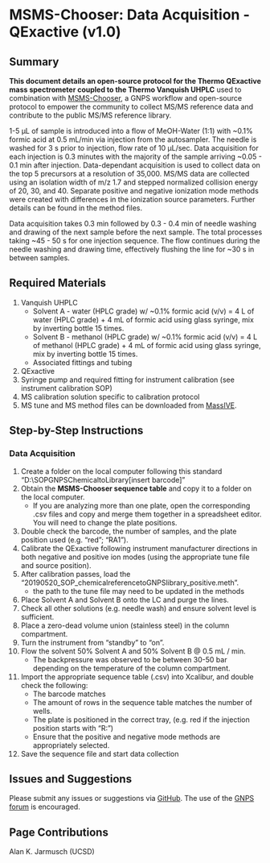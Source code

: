 # MSMS-Chooser: Data Acquisition - QExactive (v1.0)

## Summary
 **This document details an open-source protocol for the Thermo QExactive mass spectrometer coupled to the Thermo Vanquish UHPLC** used to combination with [MSMS-Chooser](https://gnps.ucsd.edu/ProteoSAFe/index.jsp?params=%7B%22workflow%22:%22MSMS-CHOOSER%22%7D), a GNPS workflow and open-source protocol to empower the community to collect MS/MS reference data and contribute to the public MS/MS reference library.

1-5 μL of sample is introduced into a flow of MeOH-Water (1:1) with ~0.1% formic acid at 0.5 mL/min via injection from the autosampler. The needle is washed for 3 s prior to injection, flow rate of 10 μL/sec. Data acquisition for each injection is 0.3 minutes with the majority of the sample arriving ~0.05 - 0.1 min after injection. Data-dependant acquisition is used to collect data on the top 5 precursors at a resolution of 35,000. MS/MS data are collected using an isolation width of m/z 1.7 and stepped normalized collision energy of 20, 30, and 40. Separate positive and negative ionization mode methods were created with differences in the ionization source parameters. Further details can be found in the method files.

Data acquisition takes 0.3 min followed by 0.3 - 0.4 min of needle washing and drawing of the next sample before the next sample. The total processes taking ~45 - 50 s for one injection sequence. The flow continues during the needle washing and drawing time, effectively flushing the line for ~30 s in between samples. 

## Required Materials
1. Vanquish UHPLC
    * Solvent A - water (HPLC grade) w/ ~0.1% formic acid (v/v) = 4 L of water (HPLC grade) + 4 mL of formic acid using glass syringe, mix by inverting bottle 15 times.
     * Solvent B - methanol (HPLC grade) w/ ~0.1% formic acid (v/v) = 4 L of methanol (HPLC grade) + 4 mL of formic acid using glass syringe, mix by inverting bottle 15 times.
   * Associated fittings and tubing
2. QExactive
3. Syringe pump and required fitting for instrument calibration (see instrument calibration SOP)
4. MS calibration solution specific to calibration protocol
5. MS tune and MS method files can be downloaded from [MassIVE](https://massive.ucsd.edu/ProteoSAFe/dataset.jsp?task=5e567bd3eb1e40ad975a25dac3f5bf11).

## Step-by-Step Instructions
### Data Acquisition
1. Create a folder on the local computer following this standard “D:\SOPGNPSChemicaltoLibrary\[insert barcode]”
2. Obtain the **MSMS-Chooser sequence table** and copy it to a folder on the local computer.
   * If you are analyzing more than one plate, open the corresponding .csv files and copy and merge  them together in a spreadsheet editor. You will need to change the plate positions.
3. Double check the barcode, the number of samples, and the plate position used (e.g. “red”; “RA1”).
4. Calibrate the QExactive following instrument manufacturer directions in both negative and positive ion modes (using the appropriate tune file and source position).
5. After calibration passes, load the “20190520_SOP_chemicalreferencetoGNPSlibrary_positive.meth”.
   * the path to the tune file may need to be updated in the methods
6. Place Solvent A and Solvent B onto the LC and purge the lines.
7. Check all other solutions (e.g. needle wash) and ensure solvent level is sufficient.
8. Place a zero-dead volume union (stainless steel) in the column compartment.
9. Turn the instrument from “standby” to “on”.
10. Flow the solvent 50% Solvent A and 50% Solvent B @ 0.5 mL / min.
    * The backpressure was observed to be between 30-50 bar depending on the temperature of the column compartment.
11. Import the appropriate sequence table (.csv) into Xcalibur, and double check the following:
    * The barcode matches
    * The amount of rows in the sequence table matches the number of wells.
    * The plate is positioned in the correct tray, (e.g. red if the injection position starts with “R:”)
    * Ensure that the positive and negative mode methods are appropriately selected.
12. Save the sequence file and start data collection

## Issues and Suggestions
Please submit any issues or suggestions via [GitHub](https://github.com/CCMS-UCSD/GNPS_Workflows). The use of the [GNPS forum](https://groups.google.com/forum/#!forum/molecular_networking_bug_reports) is encouraged.

## Page Contributions
Alan K. Jarmusch (UCSD)
